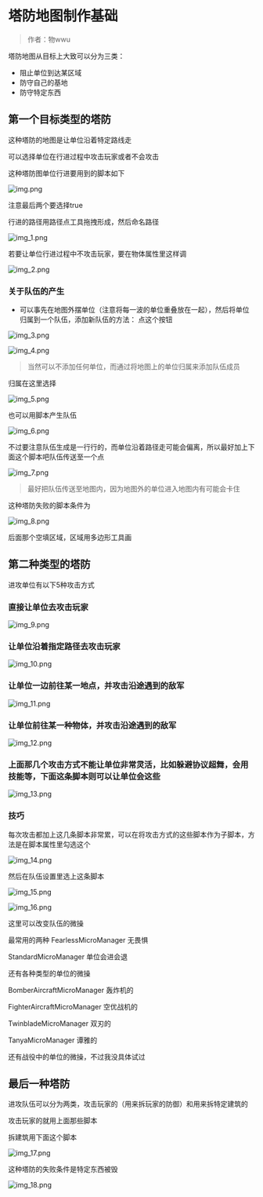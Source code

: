 # 塔防地图制作基础

> 作者：物wwu

塔防地图从目标上大致可以分为三类：
- 阻止单位到达某区域
- 防守自己的基地
- 防守特定东西

##  第一个目标类型的塔防

这种塔防的地图是让单位沿着特定路线走

可以选择单位在行进过程中攻击玩家或者不会攻击

这种塔防图单位行进要用到的脚本如下

![img.png](./img.png)

注意最后两个要选择true

行进的路径用路径点工具拖拽形成，然后命名路径

![img_1.png](./img_1.png)

若要让单位行进过程中不攻击玩家，要在物体属性里这样调

![img_2.png](./img_2.png)

### 关于队伍的产生
- 可以事先在地图外摆单位（注意将每一波的单位重叠放在一起），然后将单位归属到一个队伍，添加新队伍的方法：
点这个按钮

![img_3.png](./img_3.png)

![img_4.png](./img_4.png)

> 当然可以不添加任何单位，而通过将地图上的单位归属来添加队伍成员

归属在这里选择

![img_5.png](./img_5.png)

也可以用脚本产生队伍

![img_6.png](./img_6.png)

不过要注意队伍生成是一行行的，而单位沿着路径走可能会偏离，所以最好加上下面这个脚本吧队伍传送至一个点

![img_7.png](./img_7.png)

>最好把队伍传送至地图内，因为地图外的单位进入地图内有可能会卡住

这种塔防失败的脚本条件为

![img_8.png](./img_8.png)

后面那个空填区域，区域用多边形工具画

## 第二种类型的塔防

进攻单位有以下5种攻击方式

### 直接让单位去攻击玩家

![img_9.png](./img_9.png)

### 让单位沿着指定路径去攻击玩家

![img_10.png](./img_10.png)

### 让单位一边前往某一地点，并攻击沿途遇到的敌军

![img_11.png](./img_11.png)

### 让单位前往某一种物体，并攻击沿途遇到的敌军

![img_12.png](./img_12.png)

### 上面那几个攻击方式不能让单位非常灵活，比如躲避协议超舞，会用技能等，下面这条脚本则可以让单位会这些

![img_13.png](./img_13.png)

### 技巧

每次攻击都加上这几条脚本非常累，可以在将攻击方式的这些脚本作为子脚本，方法是在脚本属性里勾选这个

![img_14.png](./img_14.png)

然后在队伍设置里选上这条脚本

![img_15.png](./img_15.png)

![img_16.png](./img_16.png)

这里可以改变队伍的微操

最常用的两种 FearlessMicroManager 无畏惧

StandardMicroManager 单位会进会退

还有各种类型的单位的微操

BomberAircraftMicroManager 轰炸机的

FighterAircraftMicroManager 空优战机的

TwinbladeMicroManager 双刃的

TanyaMicroManager 谭雅的

还有战役中的单位的微操，不过我没具体试过

## 最后一种塔防

进攻队伍可以分为两类，攻击玩家的（用来拆玩家的防御）和用来拆特定建筑的

攻击玩家的就用上面那些脚本

拆建筑用下面这个脚本

![img_17.png](./img_17.png)

这种塔防的失败条件是特定东西被毁

![img_18.png](./img_18.png)


